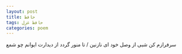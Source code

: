 ```yaml
---
layout: post
title: حافظ
tags: حافظ غزل
categories: poem
---
```


سرفرازم کن شبی از وصل خود ای نازنین / تا منور گردد از دیدارت ایوانم چو شمع